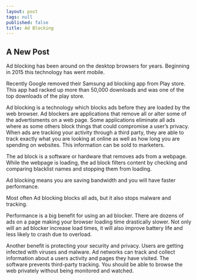 ```yaml
---
layout: post
tags: null
published: false
title: Ad Blocking
---
```


## A New Post

Ad blocking has been around on the desktop browsers for years.  Beginning in 2015 this technology has went mobile.

Recently Google removed their Samsung ad blocking app from Play store.  This app had racked up more than 50,000 downloads and was one of the top downloads of the play store.

Ad blocking is a technology which blocks ads before they are loaded by the web browser.  Ad blockers are applications that remove all or alter some of the advertisments on a web page.  Some applications eliminate all ads where as some others block things that could compromise a user’s privacy.  When ads are tracking your activity through a third party, they are able to track exactly what you are looking at online as well as how long you are spending on websites.  This information can be sold to marketers. 

The ad block is a software or hardware that removes ads from a webpage.  While the webpage is loading, the ad block filters content by checking  and comparing blacklist names and stopping them from loading.

Ad blocking means you are saving bandwidth and you will have faster performance.

Most often Ad blocking blocks all ads, but it also stops malware and tracking.

Performance is a big benefit for using an ad blocker.  There are dozens of ads on a page making your browser loading time drastically slower.  Not only will an ad blocker increase load times, it will also improve battery life and less likely to crash due to overload.

Another benefit is protecting your security and privacy.  Users are getting infected with viruses and malware.  Ad networks can track and collect information about a users activity and pages they have visited.  The software prevents third-party tracking.  You should be able to browse the web privately without being monitored and watched.